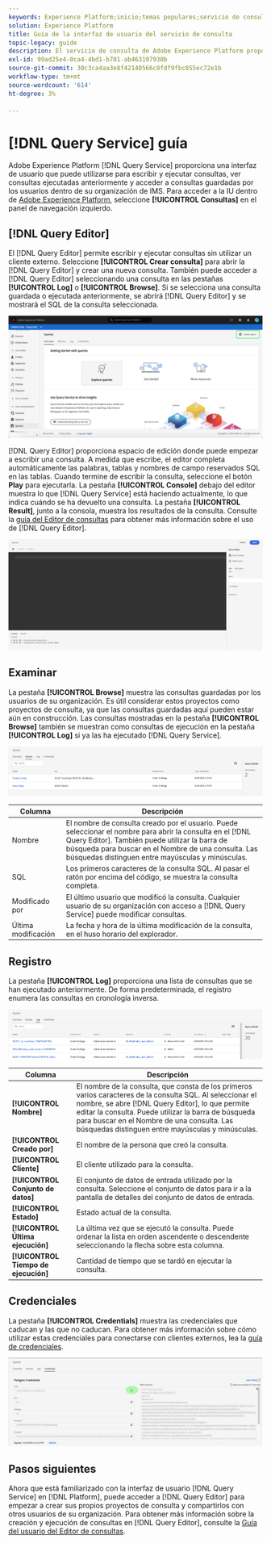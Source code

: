```yaml
---
keywords: Experience Platform;inicio;temas populares;servicio de consulta;servicio de consulta;consulta;editor de consultas;editor de consultas;editor de consultas;
solution: Experience Platform
title: Guía de la interfaz de usuario del servicio de consulta
topic-legacy: guide
description: El servicio de consulta de Adobe Experience Platform proporciona una interfaz de usuario que puede utilizarse para escribir y ejecutar consultas, ver consultas ejecutadas anteriormente y acceder a consultas guardadas por los usuarios dentro de la organización de IMS.
exl-id: 99ad25e4-0ca4-4bd1-b701-ab463197930b
source-git-commit: 30c3ca4aa3e8f42140566c8fdf9fbc855ec72e1b
workflow-type: tm+mt
source-wordcount: '614'
ht-degree: 3%

---
```


# [!DNL Query Service] guía

Adobe Experience Platform [!DNL Query Service] proporciona una interfaz de usuario que puede utilizarse para escribir y ejecutar consultas, ver consultas ejecutadas anteriormente y acceder a consultas guardadas por los usuarios dentro de su organización de IMS. Para acceder a la IU dentro de [Adobe Experience Platform](https://platform.adobe.com), seleccione **[!UICONTROL Consultas]** en el panel de navegación izquierdo.

## [!DNL Query Editor]

El [!DNL Query Editor] permite escribir y ejecutar consultas sin utilizar un cliente externo. Seleccione **[!UICONTROL Crear consulta]** para abrir la [!DNL Query Editor] y crear una nueva consulta. También puede acceder a [!DNL Query Editor] seleccionando una consulta en las pestañas **[!UICONTROL Log]** o **[!UICONTROL Browse]**. Si se selecciona una consulta guardada o ejecutada anteriormente, se abrirá [!DNL Query Editor] y se mostrará el SQL de la consulta seleccionada.

![Imagen](../images/ui/overview/overview.png)

[!DNL Query Editor] proporciona espacio de edición donde puede empezar a escribir una consulta. A medida que escribe, el editor completa automáticamente las palabras, tablas y nombres de campo reservados SQL en las tablas. Cuando termine de escribir la consulta, seleccione el botón **Play** para ejecutarla. La pestaña **[!UICONTROL Console]** debajo del editor muestra lo que [!DNL Query Service] está haciendo actualmente, lo que indica cuándo se ha devuelto una consulta. La pestaña **[!UICONTROL Result]**, junto a la consola, muestra los resultados de la consulta. Consulte la [guía del Editor de consultas](./user-guide.md) para obtener más información sobre el uso de [!DNL Query Editor].

![Imagen](../images/ui/overview/query-editor.png)

## Examinar

La pestaña **[!UICONTROL Browse]** muestra las consultas guardadas por los usuarios de su organización. Es útil considerar estos proyectos como proyectos de consulta, ya que las consultas guardadas aquí pueden estar aún en construcción. Las consultas mostradas en la pestaña **[!UICONTROL Browse]** también se muestran como consultas de ejecución en la pestaña **[!UICONTROL Log]** si ya las ha ejecutado [!DNL Query Service].

![Imagen](../images/ui/overview/browse.png)

| Columna | Descripción |
| --- | --- |
| Nombre | El nombre de consulta creado por el usuario. Puede seleccionar el nombre para abrir la consulta en el [!DNL Query Editor]. También puede utilizar la barra de búsqueda para buscar en el Nombre de una consulta. Las búsquedas distinguen entre mayúsculas y minúsculas. |
| SQL | Los primeros caracteres de la consulta SQL. Al pasar el ratón por encima del código, se muestra la consulta completa. |
| Modificado por | El último usuario que modificó la consulta. Cualquier usuario de su organización con acceso a [!DNL Query Service] puede modificar consultas. |
| Última modificación | La fecha y hora de la última modificación de la consulta, en el huso horario del explorador. |

## Registro

La pestaña **[!UICONTROL Log]** proporciona una lista de consultas que se han ejecutado anteriormente. De forma predeterminada, el registro enumera las consultas en cronología inversa.

![Imagen](../images/ui/overview/log.png)

| Columna | Descripción |
| --- | --- |
| **[!UICONTROL Nombre]** | El nombre de la consulta, que consta de los primeros varios caracteres de la consulta SQL. Al seleccionar el nombre, se abre [!DNL Query Editor], lo que permite editar la consulta. Puede utilizar la barra de búsqueda para buscar en el Nombre de una consulta. Las búsquedas distinguen entre mayúsculas y minúsculas. |
| **[!UICONTROL Creado por]** | El nombre de la persona que creó la consulta. |
| **[!UICONTROL Cliente]** | El cliente utilizado para la consulta. |
| **[!UICONTROL Conjunto de datos]** | El conjunto de datos de entrada utilizado por la consulta. Seleccione el conjunto de datos para ir a la pantalla de detalles del conjunto de datos de entrada. |
| **[!UICONTROL Estado]** | Estado actual de la consulta. |
| **[!UICONTROL Última ejecución]** | La última vez que se ejecutó la consulta. Puede ordenar la lista en orden ascendente o descendente seleccionando la flecha sobre esta columna. |
| **[!UICONTROL Tiempo de ejecución]** | Cantidad de tiempo que se tardó en ejecutar la consulta. |

## Credenciales

La pestaña **[!UICONTROL Credentials]** muestra las credenciales que caducan y las que no caducan. Para obtener más información sobre cómo utilizar estas credenciales para conectarse con clientes externos, lea la [guía de credenciales](../clients/overview.md).

![Imagen](../images/ui/overview/credentials.png)

## Pasos siguientes

Ahora que está familiarizado con la interfaz de usuario [!DNL Query Service] en [!DNL Platform], puede acceder a [!DNL Query Editor] para empezar a crear sus propios proyectos de consulta y compartirlos con otros usuarios de su organización. Para obtener más información sobre la creación y ejecución de consultas en [!DNL Query Editor], consulte la [Guía del usuario del Editor de consultas](./user-guide.md).